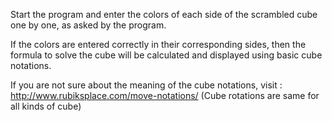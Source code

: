 Start the program and enter the colors of each side of the scrambled cube one by one, as asked by the program.

If the colors are entered correctly in their corresponding sides, then the formula to solve the cube will be calculated and displayed using basic cube notations.

If you are not sure about the meaning of the cube notations, visit : http://www.rubiksplace.com/move-notations/
(Cube rotations are same for all kinds of cube)

